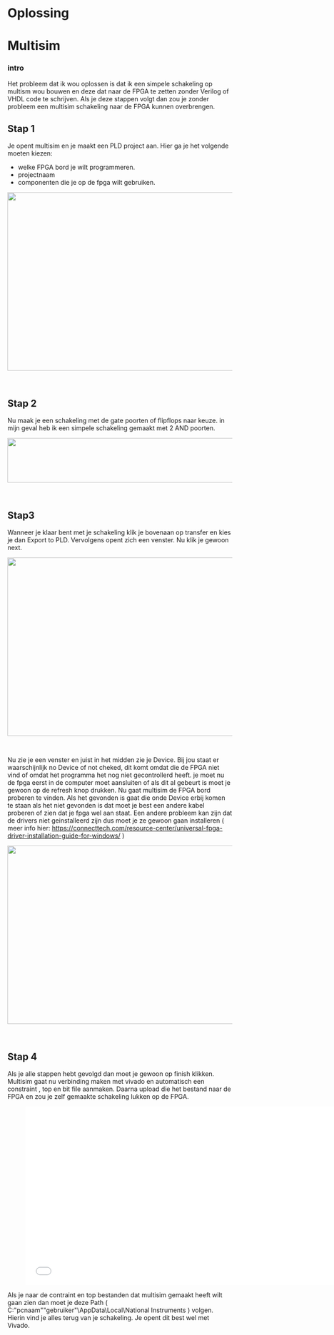 # **Oplossing**

# Multisim

### intro
Het probleem dat ik wou oplossen is dat ik een simpele schakeling op multism wou bouwen en deze dat naar de FPGA te zetten zonder Verilog of VHDL code te schrijven. Als je deze stappen volgt dan zou je zonder probleem een multisim schakeling naar de FPGA kunnen overbrengen. 

## Stap 1
Je opent multisim en je maakt een PLD project aan. Hier ga je het volgende moeten kiezen:
 - welke FPGA bord je wilt programmeren. 
 - projectnaam
 - componenten die je op de fpga wilt gebruiken.

<p align="center">
<img img width="700" height="400" src='../../img/gif1.gif'></img><br></p><br>

## Stap 2
Nu maak je een schakeling met de gate poorten of flipflops naar keuze. in mijn geval heb ik een simpele schakeling gemaakt met 2 AND poorten.

<p align="center">
<img img width="900" height="100" src='../../img/oplossing1.png'></img><br></p><br>

## Stap3

Wanneer je klaar bent met je schakeling klik je bovenaan op transfer en kies je dan Export to PLD. Vervolgens opent zich een venster. Nu klik je gewoon next.  

<p align="center">
<img img width="700" height="400" src='../../img/gif2.gif'></img><br></p><br>

Nu zie je een venster en juist in het midden zie je Device. Bij jou staat er waarschijnlijk no Device of not cheked, dit komt omdat die de FPGA niet vind of omdat het programma het nog niet gecontrollerd heeft. je moet nu de fpga eerst in de computer moet aansluiten of als dit al gebeurt is moet je gewoon op de refresh knop drukken. Nu gaat multisim de FPGA bord proberen te vinden. Als het gevonden is gaat die onde Device erbij komen te staan als het niet gevonden is dat moet je best een andere kabel proberen of zien dat je fpga wel aan staat. Een andere probleem kan zijn dat de drivers niet geinstalleerd zijn dus moet je ze gewoon gaan installeren ( meer info hier: https://connecttech.com/resource-center/universal-fpga-driver-installation-guide-for-windows/ )

<p align="center">
<img img width="700" height="400" src='../../img/dsd3.gif'></img><br></p><br>

## Stap 4

Als je alle stappen hebt gevolgd dan moet je gewoon op finish klikken. Multisim gaat nu verbinding maken met vivado en automatisch een constraint , top en bit file aanmaken. Daarna upload die het bestand naar de FPGA en zou je zelf gemaakte schakeling lukken op de FPGA.

<p align="center">
<figure class="video_container">
  <iframe width="700" height="400" src="../../img/dsd2.mp4" frameborder="0" allowfullscreen="true"> </iframe>
</figure>

Als je naar de contraint en top bestanden dat multisim gemaakt heeft wilt gaan zien dan moet je deze Path ( C:\"pcnaam"\"gebruiker"\AppData\Local\National Instruments ) volgen. Hierin vind je alles terug van je schakeling. Je opent dit best wel met Vivado. 

